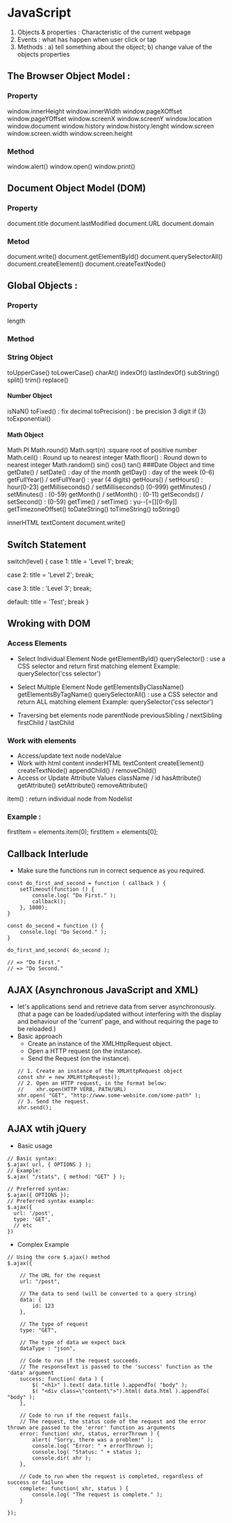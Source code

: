 # JavaScript

1. Objects & properties : Characteristic of the current webpage
2. Events : what has happen when user click or tap
3. Methods : a) tell something about the object; b) change value of the objects properties

## The Browser Object Model  :
### Property
window.innerHeight
window.innerWidth
window.pageXOffset
window.pageYOffset
window.screenX
window.screenY
window.location
window.document
window.history
window.history.lenght
window.screen
window.screen.width
window.screen.height
### Method
window.alert()
window.open()
window.print()


## Document Object Model (DOM)
### Property
document.title
document.lastModified
document.URL
document.domain
### Metod
document.write()
document.getElementById()
document.querySelectorAll()
document.createElement()
document.createTextNode()

## Global Objects :
### Property
length
### Method
### String Object
toUpperCase()
toLowerCase()
charAt()
indexOf()
lastIndexOf()
subString()
split()
trim()
replace()
#### Number Object
isNaN()
toFixed() : fix decimal
toPrecision() : be precision 3 digit if (3)
toExponential()
#### Math Object
Math.PI
Math.round()
Math.sqrt(n) :square root of positive number
Math.ceil() : Round up to nearest integer
Math.floor() : Round down to nearest integer
Math.random()
sin()
cos()
tan()
###Date Object and time
getDate() / setDate() : day of the month
getDay() : day of the week (0-6)
getFullYear() / setFullYear() : year (4 digits)
getHours()  / setHours() : hour(0-23)
getMilliseconds() / setMilliseconds() (0-999)
getMinutes() / setMinutes() : (0-59)
getMonth() / setMonth() : (0-11)
getSeconds() / setSecond() : (0-59)
getTime() / setTime() : yu--[=[][0-6y\]]
getTimezoneOffset()
toDateString()
toTimeString()
toString()


innerHTML
textContent
document.write()

## Switch Statement

switch(level) {
  case 1:
  title = 'Level 1';
  break;

  case 2:
  title = 'Level 2';
  break;

  case 3:
  title : 'Level 3';
  break;

  default:
  title = 'Test';
  break
}   

## Wroking with DOM

### Access Elements
* Select Individual Element Node
getElementById()
querySelector() : use a CSS selector and return first matching element  Example: querySelector('css selector')

* Select Multiple Element Node
getElementsByClassName()
getElementsByTagName()
querySelectorAll() : use a CSS selector and return ALL matching element  Example: querySelector('css selector')

* Traversing bet elements node
parentNode 
previousSibling / nextSibling
firstChild / lastChild

### Work with elements
* Access/update text node
nodeValue
* Work with html content
innderHTML
textContent
createElement()
createTextNode()
appendChild() / removeChild()
* Access or Update Attribute Values
className / id
hasAttribute()
getAttribute()
setAttribute()
removeAttribute()

item() : return individual node from Nodelist
### Example :
firstItem = elements.item(0);
firstItem = elements[0];




## Callback Interlude
* Make sure the functions run in correct sequence as you required.
```
const do_first_and_second = function ( callback ) {
    setTimeout(function () {
        console.log( "Do First." );
        callback();
    }, 1000);
}

const do_second = function () {
    console.log( "Do Second." );
}

do_first_and_second( do_second );

// => "Do First."
// => "Do Second."
```


## AJAX (Asynchronous JavaScript and XML)
* let's applications send and retrieve data from server asynchronously. (that a page can be loaded/updated without interfering with the display and behaviour of the 'current' page, and without requiring the page to be reloaded.)
* Basic approach
  - Create an instance of the XMLHttpRequest object.
  - Open a HTTP request (on the instance).
  - Send the Request (on the instance).
  ```
  // 1. Create an instance of the XMLHttpRequest object
  const xhr = new XMLHttpRequest();
  // 2. Open an HTTP request, in the format below:
  //    xhr.open(HTTP VERB, PATH/URL)
  xhr.open( "GET", "http://www.some-website.com/some-path" );
  // 3. Send the request.
  xhr.send();
  ```

## AJAX wtih jQuery

* Basic usage
```
// Basic syntax:
$.ajax( url, { OPTIONS } );
// Example:
$.ajax( "/stats", { method: "GET" } );

// Preferred syntax:
$.ajax({ OPTIONS });
// Preferred syntax example:
$.ajax({
  url: '/post',
  type: 'GET',
  // etc
})
```

* Complex Example
```
// Using the core $.ajax() method
$.ajax({

    // The URL for the request
    url: "/post",

    // The data to send (will be converted to a query string)
    data: {
        id: 123
    },

    // The type of request
    type: "GET",

    // The type of data we expect back
    dataType : "json",

    // Code to run if the request succeeds.
    // The responseText is passed to the 'success' function as the 'data' argument
    success: function( data ) {
        $( "<h1>" ).text( data.title ).appendTo( "body" );
        $( "<div class=\"content\">").html( data.html ).appendTo( "body" );
    },

    // Code to run if the request fails.
    // The request, the status code of the request and the error thrown are passed to the 'error' function as arguments
    error: function( xhr, status, errorThrown ) {
        alert( "Sorry, there was a problem!" );
        console.log( "Error: " + errorThrown );
        console.log( "Status: " + status );
        console.dir( xhr );
    },

    // Code to run when the request is completed, regardless of success or failure
    complete: function( xhr, status ) {
        console.log( "The request is complete." );
    }

});
```
